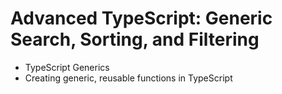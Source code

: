 # Advanced TypeScript: Generic Search, Sorting, and Filtering

- TypeScript Generics
- Creating generic, reusable functions in TypeScript

